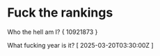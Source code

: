 # Fuck the rankings

Who the hell am I?
{ 10921873 }

What fucking year is it?
[ 2025-03-20T03:30:00Z ]
